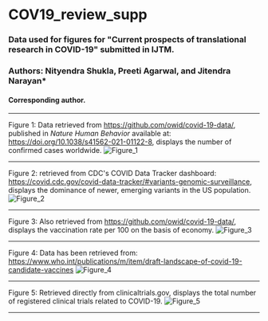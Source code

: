 # COV19_review_supp
### Data used for figures for "Current prospects of translational research in COVID-19" submitted in IJTM.
### Authors: Nityendra Shukla, Preeti Agarwal, and Jitendra Narayan* <br>
#### Corresponding author.
<hr>

Figure 1: Data retrieved from https://github.com/owid/covid-19-data/, published in *Nature Human Behavior* available at: https://doi.org/10.1038/s41562-021-01122-8, displays the number of confirmed cases worldwide.
![Figure_1](https://user-images.githubusercontent.com/85573898/218058407-d8b5ee93-31ff-48be-a89d-f8399757eb94.png)

<hr>

Figure 2: retrieved from CDC's COVID Data Tracker dashboard: https://covid.cdc.gov/covid-data-tracker/#variants-genomic-surveillance, displays the dominance of newer, emerging variants in the US population.
![Figure_2](https://user-images.githubusercontent.com/85573898/218058894-904eba71-4727-4ec5-9613-4e4d7b54aa21.png)

<hr>

Figure 3: Also retrieved from https://github.com/owid/covid-19-data/, displays the vaccination rate per 100 on the basis of economy.
![Figure_3](https://user-images.githubusercontent.com/85573898/218059292-bfc18544-1558-41cb-96c4-e1873b59239b.png)

<hr>

Figure 4: Data has been retrieved from: https://www.who.int/publications/m/item/draft-landscape-of-covid-19-candidate-vaccines 
![Figure_4](https://user-images.githubusercontent.com/85573898/217242446-24593276-36d7-496c-9a9a-2b89d44f416f.png)

<hr>

Figure 5: Retrieved directly from clinicaltrials.gov, displays the total number of registered clinical trials related to COVID-19.
![Figure_5](https://user-images.githubusercontent.com/85573898/217241152-f304d3d0-5839-417b-93ce-cd861f73379c.png)

<hr>

